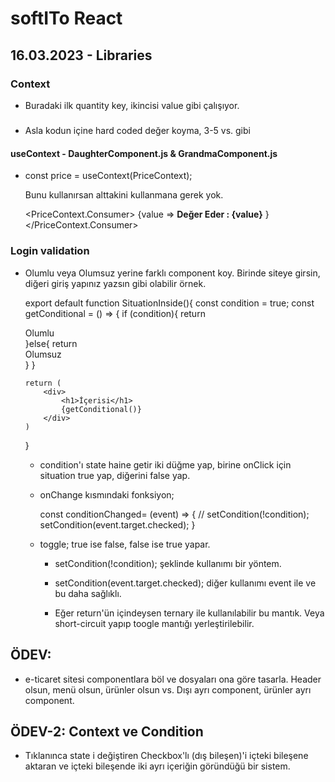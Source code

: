 # softITo React 

## 16.03.2023 - Libraries

### Context

-   Buradaki ilk quantity key, ikincisi value gibi çalışıyor. 
    <DaughterComponent quantity={quantity}/>

#####

-   Asla kodun içine hard coded değer koyma, 3-5 vs. gibi

#### useContext - DaughterComponent.js & GrandmaComponent.js

-   const price = useContext(PriceContext); 

    Bunu kullanırsan alttakini kullanmana gerek yok.

    <PriceContext.Consumer>
                {value => <strong> Değer Eder : {value}</strong> }
    </PriceContext.Consumer>

### Login validation

-   Olumlu veya Olumsuz yerine farklı component koy. Birinde siteye girsin, diğeri giriş yapınız yazsın gibi olabilir örnek.

    export default function SituationInside(){
        const condition = true;
        const getConditional = () => {
            if (condition){
                return <div>Olumlu</div>
            }else{
                return <div>Olumsuz</div>
            }
        }

        return (
            <div>
                <h1>İçerisi</h1>    
                {getConditional()}
            </div>
        )
    }

    -   condition'ı state haine getir
    iki düğme yap, birine onClick için situation true yap, diğerini false yap.

    -   onChange kısmındaki fonksiyon;

        const conditionChanged= (event) => {
            // setCondition(!condition);
            setCondition(event.target.checked);
        } 

    -   toggle; true ise false, false ise true yapar.
        -   setCondition(!condition); şeklinde kullanımı bir yöntem.

        -   setCondition(event.target.checked); diğer kullanımı event ile ve bu daha sağlıklı.

        -   Eğer return'ün içindeysen ternary ile kullanılabilir bu mantık. Veya short-circuit yapıp toogle mantığı yerleştirilebilir.

## ÖDEV:
-   e-ticaret sitesi componentlara böl ve dosyaları ona göre tasarla.
    Header olsun, menü olsun, ürünler olsun vs.
    Dışı ayrı component, ürünler ayrı component.

## ÖDEV-2: Context ve Condition
-   Tıklanınca state i değiştiren Checkbox'lı (dış bileşen)'i içteki bileşene aktaran ve içteki bileşende iki ayrı içeriğin göründüğü bir   sistem.
